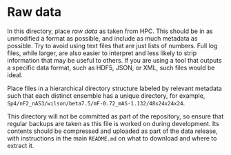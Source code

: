 # Raw data

In this directory,
place _raw data_ as taken from HPC.
This should be in as unmodified a format as possible,
and include as much metadata as possible.
Try to avoid using text files that are just lists of numbers.
Full log files,
while larger,
are also easier to interpret and
less likely to strip information that may be useful to others.
If you are using a tool that outputs a specific data format,
such as HDF5, JSON, or XML,
such files would be ideal.

Place files in a hierarchical directory structure labeled by relevant metadata
such that each distinct ensemble has a unique directory,
for example,
`Sp4/nF2_nAS3/wilson/beta7.5/mF-0.72_mAS-1.132/48x24x24x24`.

This directory will not be committed as part of the repository,
so ensure that regular backups are taken as this file is worked on during development.
Its contents should be compressed and uploaded as part of the data release,
with instructions in the main `README.md` on what to download and where to extract it.
